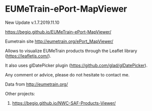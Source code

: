 # EUMeTrain-ePort-MapViewer

New Update v.1.7.2019.11.10

https://begio.github.io/EUMeTrain-ePort-MapViewer/

Eumetrain site http://eumetrain.org/ePort_MapViewer/

Allows to visualize EUMeTrain products through the Leaflet library (https://leafletjs.com/).

It also uses glDatePicker plugin (https://github.com/glad/glDatePicker).

Any comment or advice, please do not hesitate to contact me.

Data from http://eumetrain.org/

Other projects:

1. https://begio.github.io/NWC-SAF-Products-Viewer/
